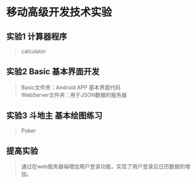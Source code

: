 # 移动高级开发技术实验
## 实验1  计算器程序
>calculator
## 实验2  Basic  基本界面开发
>Basic文件夹：Android APP 基本界面代码<br>
>WebServer文件夹：用于JSON数据的服务器<br>
## 实验3  斗地主  基本绘图练习 
>Poker

## 提高实验
>通过在web服务器端增加用户登录功能，实现了用户登录后日历数据的增加。